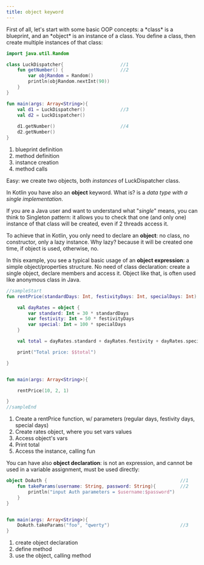 ```yaml
---
title: object keyword
---
```

    
<div class="sample" markdown="1">
First of all, let's start with some basic OOP concepts: a *class* is a blueprint, and an *object* is an instance of a class.
You define a class, then create multiple instances of that class:

```kotlin
import java.util.Random

class LuckDispatcher{                     //1 
    fun getNumber() {                     //2 
        var objRandom = Random()
        println(objRandom.nextInt(90))
    }
}

fun main(args: Array<String>){
    val d1 = LuckDispatcher()             //3
    val d2 = LuckDispatcher()
    
    d1.getNumber()                        //4 
    d2.getNumber()
}
``` 
1. blueprint definition
2. method definition
3. instance creation
4. method calls 

Easy: we create two objects, both *instances* of LuckDispatcher class.

In Kotlin you have also an **object** keyword. What is? is a *data type with a single implementation*.

If you are a Java user and want to understand what "*single*" means, you can think to Singleton pattern:
it allows you to check that one (and only one) instance of that class will be created, even if 2 threads access it.

To achieve that in Kotlin, you only need to declare an **object**: no class, no constructor, only a lazy instance.
Why lazy? because it will be created one time, if object is used, otherwise, no.

In this example, you see a typical basic usage of an **object expression**: a simple object/properties structure.
No need of class declaration: create a single object, declare members and access it. 
Object like that, is often used like anonymous class in Java.
 
```kotlin
//sampleStart
fun rentPrice(standardDays: Int, festivityDays: Int, specialDays: Int): Unit {  //1

    val dayRates = object {                                                     //2
        var standard: Int = 30 * standardDays
        var festivity: Int = 50 * festivityDays
        var special: Int = 100 * specialDays
    }

    val total = dayRates.standard + dayRates.festivity + dayRates.special       //3

    print("Total price: $$total")                                               //4

}


fun main(args: Array<String>){

    rentPrice(10, 2, 1)                                                         //5

}
//sampleEnd
```

</div>

1. Create a rentPrice function, w/ parameters (regular days, festivity days, special days)
2. Create rates object, where you set vars values
3. Access object's vars
4. Print total
5. Access the instance, calling fun


You can have also **object declaration**: is not an expression, and cannot be used in a variable assignment, must be used directly:

```kotlin
object DoAuth {                                                 //1 
    fun takeParams(username: String, password: String){         //2 
        println("input Auth parameters = $username:$password")
    }
}


fun main(args: Array<String>){
    DoAuth.takeParams("foo", "qwerty")                          //3
}

```

1. create object declaration
2. define method
3. use the object, calling method